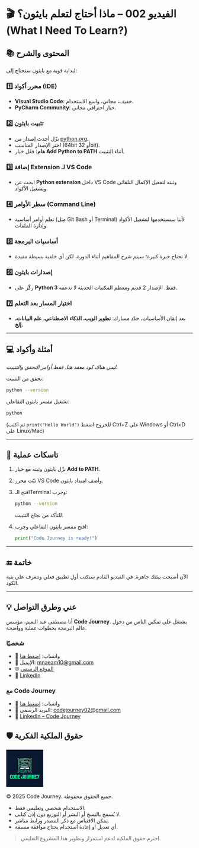 # 🎬 الفيديو 002 – ماذا أحتاج لتعلم بايثون؟ (What I Need To Learn?)

## 📚 المحتوى والشرح
لبداية قوية مع بايثون ستحتاج إلى:

### 1️⃣ محرر أكواد (IDE)
- **Visual Studio Code**: خفيف، مجاني، واسع الاستخدام.
- **PyCharm Community**: خيار احترافي مجاني.

### 2️⃣ تثبيت بايثون
- نزّل أحدث إصدار من [python.org](https://www.python.org/downloads/).
- اختر الإصدار المناسب (64bit أو 32bit).
- **هام:** فعّل خيار **Add Python to PATH** أثناء التثبيت.

### 3️⃣ إضافة Extension لـ VS Code
- ابحث عن **Python extension** داخل VS Code وثبته لتفعيل الإكمال التلقائي وتشغيل الأكواد.

### 4️⃣ سطر الأوامر (Command Line)
- تعلم أوامر أساسية (مثل Git Bash أو Terminal) لأننا سنستخدمها لتشغيل الأكواد وإدارة الملفات.

### 5️⃣ أساسيات البرمجة
- لا تحتاج خبرة كبيرة؛ سيتم شرح المفاهيم أثناء الدورة، لكن أي خلفية بسيطة مفيدة.

### 6️⃣ إصدارات بايثون
- ركّز على **Python 3** فقط. الإصدار 2 قديم ومعظم المكتبات الحديثة لا تدعمه.

### 7️⃣ اختيار المسار بعد التعلم
- بعد إتقان الأساسيات، حدّد مسارك: **تطوير الويب، الذكاء الاصطناعي، علم البيانات، إلخ.**

---

## 💻 أمثلة وأكواد
*ليس هناك كود معقد هنا، فقط أوامر التحقق والتثبيت.*

تحقق من التثبيت:
```bash
python --version
````

تشغيل مفسر بايثون التفاعلي:

```bash
python
```

(ثم اكتب `print("Hello World")` للخروج اضغط Ctrl+Z على Windows أو Ctrl+D على Linux/Mac)

---

## 📝 تاسكات عملية

1. نزّل بايثون وثبته مع خيار **Add to PATH**.
2. ثبّت محرر VS Code وأضف امتداد بايثون.
3. افتح الـTerminal وجرب:

   ```bash
   python --version
   ```

   للتأكد من نجاح التثبيت.
4. افتح مفسر بايثون التفاعلي وجرب:

   ```python
   print("Code Journey is ready!")
   ```

---

## 🔚 خاتمة

الآن أصبحت بيئتك جاهزة.
في الفيديو القادم سنكتب أول تطبيق فعلي ونتعرف على بنية الكود.

---


## 💡 عني وطرق التواصل


أنا مصطفى عبد النعيم، مؤسس **Code Journey**.
بشتغل على تمكين الناس من دخول عالم البرمجة بخطوات عملية وواضحة.


### شخصيًا
- 💬 واتساب: [اضغط هنا](https://wa.me/201114938410)
- 📧 الإيميل: mnaeam10@gmail.com  
- 🌐 [الموقع الرسمي](https://mostafa-naeam-web.vercel.app/)  
- 💼 [LinkedIn](https://www.linkedin.com/in/mostafa-naeam/)

### مع Code Journey
- 💬 واتساب: [اضغط هنا](https://wa.me/201555303227)
- 📩 البريد الرسمي: codejourney02@gmail.com  
- 💼 [LinkedIn – Code Journey](https://www.linkedin.com/company/code-journey25/)


## 🛡 حقوق الملكية الفكرية

<img src="../../images/1.png" alt="حقوق الملكية" width="100"/>

© 2025 Code Journey. جميع الحقوق محفوظة.  

- الاستخدام شخصي وتعليمي فقط.  
- لا يُسمح بالنسخ أو النشر أو التوزيع دون إذن كتابي.  
- يمكن الاقتباس مع ذكر المصدر ورابط مباشر.  
- أي تعديل أو إعادة استخدام يحتاج موافقة مسبقة.  

> احترم حقوق الملكية لدعم استمرار وتطوير هذا المشروع التعليمي.
